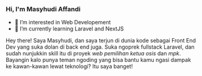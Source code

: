 ### Hi, I'm Masyhudi Affandi

- 👀 I’m interested in Web Developement
- 🌱 I’m currently learning Laravel and NextJS

Hey there! Saya Masyhudi, dan saya terjun di dunia kode sebagai Front End Dev yang suka dolan di back end juga. Suka ngoprek fullstack Laravel, dan sudah nunjukkin skill itu di proyek *web pemilihan ketua osis* dan *mpk*. Bayangin kalo punya teman ngoding yang bisa bantu kamu ngasi dampak ke kawan-kawan lewat teknologi? Itu saya banget!
<!---
masyhudiaffandi/masyhudiaffandi is a ✨ special ✨ repository because its `README.md` (this file) appears on your GitHub profile.
You can click the Preview link to take a look at your changes.
--->

